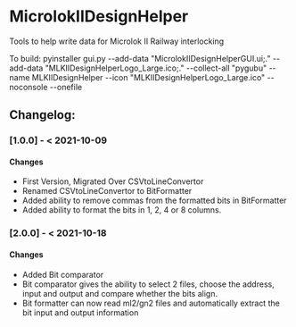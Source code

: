 # MicrolokIIDesignHelper
 Tools to help write data for Microlok II Railway interlocking

To build: pyinstaller gui.py --add-data "MicrolokIIDesignHelperGUI.ui;." --add-data "MLKIIDesignHelperLogo_Large.ico;." --collect-all "pygubu" --name MLKIIDesignHelper --icon "MLKIIDesignHelperLogo_Large.ico" --noconsole --onefile

## Changelog:
### [1.0.0] - < 2021-10-09
#### Changes
- First Version, Migrated Over CSVtoLineConvertor
- Renamed CSVtoLineConvertor to BitFormatter
- Added ability to remove commas from the formatted bits in BitFormatter
- Added ability to format the bits in 1, 2, 4 or 8 columns.

### [2.0.0] - < 2021-10-18
#### Changes
- Added Bit comparator
- Bit comparator gives the ability to select 2 files, choose the address, input and output and compare whether the bits align.
- Bit formatter can now read ml2/gn2 files and automatically extract the bit input and output information